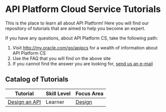 # API Platform Cloud Service Tutorials
This is the place to learn all about API Platform!  Here you will find our repository of tutorials that are aimed to help you become an expert.  

If you have any questions, about API Platform CS, take the following path:
1. Visit http://my.oracle.com/go/apipcs for a wealth of information about API Platform CS
2. Use the FAQ that you will find on the above site
3. If you cannot find the answer you are looking for, [send us an e-mail](mailto:apicloud_help_ww_grp@oracle.com)

## Catalog of Tutorials

Tutorial | Skill Level | Focus Area 
--- | --- | --- 
[Design an API](./tutorials/design/design_api) | Learner | [Design](./tutorials/design) 